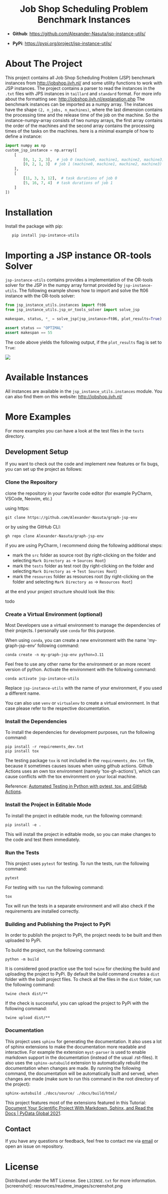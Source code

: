 

<div id="top"></div>

<!-- PROJECT LOGO -->
<br />
<div align="center">
   <!--
  <a href="https://cybernetics-lab.de/">
    <img src="https://github.com/Alexander-Nasuta/graph-jsp-env/raw/master/resources/readme_images/logo.png">
  </a>
   -->

  <h1 align="center">
     Job Shop Scheduling Problem Benchmark Instances
  </h1>


</div>


- **Github**: https://github.com/Alexander-Nasuta/jsp-instance-utils/

- **PyPi**: https://pypi.org/project/jsp-instance-utils/


# About The Project
This project contains all Job Shop Scheduling Problem (JSP) benchmark instances from http://jobshop.jjvh.nl/ and some utility functions to work with JSP instances.
The project contains a parser to read the instances in the `.txt` files with JPS instances in `taillard` and `standard` format.
For more info about the formatting see: http://jobshop.jjvh.nl/explanation.php
The benchmark instances can be imported as a numpy array.
The instances have the shape `(2, n_jobs, n_machines)`, where the last dimension contains the processing time and the release time of the job on the machine.
So the instance-numpy-array consists of two numpy arrays, the first array contains the order of the machines and the second array contains the processing times of the tasks on the machines.
here is a minimal example of how to define a instance:

```python
import numpy as np
custom_jsp_instance = np.array([
    [
        [0, 1, 2, 3],  # job 0 (machine0, machine1, machine2, machine3)
        [0, 2, 1, 3]  # job 1 (machine0, machine1, machine2, machine3)
    ],
    [
        [11, 3, 3, 12],  # task durations of job 0
        [5, 16, 7, 4]  # task durations of job 1
    ]
])

```
# Installation

Install the package with pip:
```
   pip install jsp-instance-utils
```

# Importing a JSP instance OR-tools Solver
`jsp-instance-utils` contains provides a implementation of the OR-tools solver for the JSP in the numpy array format provided by `jsp-instance-utils`.
The following example shows how to import and solve the ft06 instance with the OR-tools solver:

```python
from jsp_instance_utils.instances import ft06
from jsp_instance_utils.jsp_or_tools_solver import solve_jsp

makespan, status, *_ = solve_jsp(jsp_instance=ft06, plot_results=True)

assert status == "OPTIMAL"
assert makespan == 55
```

The code above yields the following output, if the `plot_results` flag is set to `True`:

![](https://raw.githubusercontent.com/Alexander-Nasuta/jsp-instance-utils/main/resources/ft06-or-tools.png)

# Available Instances

All instances are available in the `jsp_instance_utils.instances` module.
You can also find them on this website: http://jobshop.jjvh.nl/

# More Examples
For more examples you can have a look at the test files in the `tests` directory.

## Development Setup

If you want to check out the code and implement new features or fix bugs, you can set up the project as follows:

### Clone the Repository

clone the repository in your favorite code editor (for example PyCharm, VSCode, Neovim, etc.)

using https:
```shell
git clone https://github.com/Alexander-Nasuta/graph-jsp-env
```
or by using the GitHub CLI:
```shell
gh repo clone Alexander-Nasuta/graph-jsp-env
```

if you are using PyCharm, I recommend doing the following additional steps:

- mark the `src` folder as source root (by right-clicking on the folder and selecting `Mark Directory as` -> `Sources Root`)
- mark the `tests` folder as test root (by right-clicking on the folder and selecting `Mark Directory as` -> `Test Sources Root`)
- mark the `resources` folder as resources root (by right-clicking on the folder and selecting `Mark Directory as` -> `Resources Root`)

at the end your project structure should look like this:

todo

### Create a Virtual Environment (optional)

Most Developers use a virtual environment to manage the dependencies of their projects.
I personally use `conda` for this purpose.

When using `conda`, you can create a new environment with the name 'my-graph-jsp-env' following command:

```shell
conda create -n my-graph-jsp-env python=3.11
```

Feel free to use any other name for the environment or an more recent version of python.
Activate the environment with the following command:

```shell
conda activate jsp-instance-utils
```

Replace `jsp-instance-utils` with the name of your environment, if you used a different name.

You can also use `venv` or `virtualenv` to create a virtual environment. In that case please refer to the respective documentation.

### Install the Dependencies

To install the dependencies for development purposes, run the following command:

```shell
pip install -r requirements_dev.txt
pip install tox
```

The testing package `tox` is not included in the `requirements_dev.txt` file, because it sometimes causes issues when
using github actions.
Github Actions uses an own tox environment (namely 'tox-gh-actions'), which can cause conflicts with the tox environment on your local machine.

Reference: [Automated Testing in Python with pytest, tox, and GitHub Actions](https://www.youtube.com/watch?v=DhUpxWjOhME).

### Install the Project in Editable Mode

To install the project in editable mode, run the following command:

```shell
pip install -e .
```

This will install the project in editable mode, so you can make changes to the code and test them immediately.

### Run the Tests

This project uses `pytest` for testing. To run the tests, run the following command:

```shell
pytest
```

For testing with `tox` run the following command:

```shell
tox
```

Tox will run the tests in a separate environment and will also check if the requirements are installed correctly.

### Building and Publishing the Project to PyPi

In order to publish the project to PyPi, the project needs to be built and then uploaded to PyPi.

To build the project, run the following command:

```shell
python -m build
```

It is considered good practice use the tool `twine` for checking the build and uploading the project to PyPi.
By default the build command creates a `dist` folder with the built project files.
To check all the files in the `dist` folder, run the following command:

```shell
twine check dist/**
```

If the check is successful, you can upload the project to PyPi with the following command:

```shell
twine upload dist/**
```

### Documentation
This project uses `sphinx` for generating the documentation.
It also uses a lot of sphinx extensions to make the documentation more readable and interactive.
For example the extension `myst-parser` is used to enable markdown support in the documentation (instead of the usual .rst-files).
It also uses the `sphinx-autobuild` extension to automatically rebuild the documentation when changes are made.
By running the following command, the documentation will be automatically built and served, when changes are made (make sure to run this command in the root directory of the project):

```shell
sphinx-autobuild ./docs/source/ ./docs/build/html/
```

This project features most of the extensions featured in this Tutorial: [Document Your Scientific Project With Markdown, Sphinx, and Read the Docs | PyData Global 2021](https://www.youtube.com/watch?v=qRSb299awB0).



## Contact

If you have any questions or feedback, feel free to contact me via [email](mailto:alexander.nasuta@wzl-iqs.rwth-aachen.de) or open an issue on repository.



# License

Distributed under the MIT License. See `LICENSE.txt` for more information.
[screenshot]: resources/readme_images/screenshot.png


